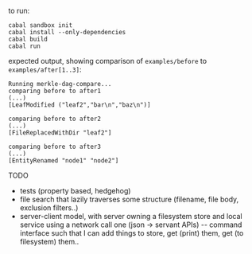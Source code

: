 to run:

```
cabal sandbox init
cabal install --only-dependencies
cabal build
cabal run
```

expected output, showing comparison of `examples/before` to `examples/after[1..3]`:

```
Running merkle-dag-compare...
comparing before to after1
(...)
[LeafModified ("leaf2","bar\n","baz\n")]

comparing before to after2
(...)
[FileReplacedWithDir "leaf2"]

comparing before to after3
(...)
[EntityRenamed "node1" "node2"]

```

TODO
- tests (property based, hedgehog)
- file search that lazily traverses some structure (filename, file body, exclusion filters..)
- server-client model, with server owning a filesystem store and local service using a network call one (json -> servant APIs)
-- command interface such that I can add things to store, get (print) them, get (to filesystem) them..
